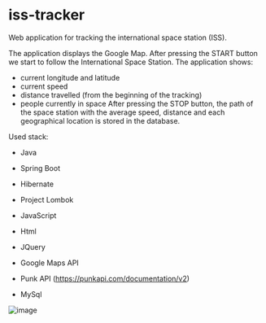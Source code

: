 # iss-tracker

Web application for tracking the international space station (ISS).

The application displays the Google Map. After pressing the START button we start to follow the International Space Station. The application shows: 
* current longitude and latitude
* current speed 
* distance travelled (from the beginning of the tracking)
* people currently in space
After pressing the STOP button, the path of the space station with the average speed, distance and each geographical location is stored in the database.

Used stack:

* Java
* Spring Boot
* Hibernate
* Project Lombok

* JavaScript
* Html 
* JQuery

* Google Maps API
* Punk API (https://punkapi.com/documentation/v2)

* MySql


![image](https://user-images.githubusercontent.com/27889606/54493957-abdafc00-48d5-11e9-80f9-11aaa03c5b4c.png)
